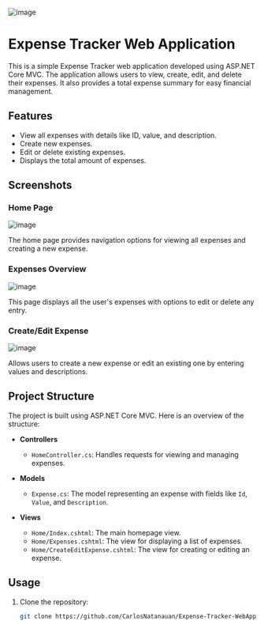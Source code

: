 ![image](https://github.com/user-attachments/assets/5f154ed5-adc9-4ae2-be2b-a4b8cfff8939)
# Expense Tracker Web Application

This is a simple Expense Tracker web application developed using ASP.NET Core MVC. The application allows users to view, create, edit, and delete their expenses. It also provides a total expense summary for easy financial management.

## Features
- View all expenses with details like ID, value, and description.
- Create new expenses.
- Edit or delete existing expenses.
- Displays the total amount of expenses.

## Screenshots

### Home Page
![image](https://github.com/user-attachments/assets/365fd9b2-4571-4d09-900a-8df3da001a87)

The home page provides navigation options for viewing all expenses and creating a new expense.

### Expenses Overview
![image](https://github.com/user-attachments/assets/22ac2467-d39d-4f7f-a6e2-f9762019713d)

This page displays all the user's expenses with options to edit or delete any entry.

### Create/Edit Expense
![image](https://github.com/user-attachments/assets/2e36e5f9-24b8-48c7-b515-ce5e326e0d50)

Allows users to create a new expense or edit an existing one by entering values and descriptions.

## Project Structure
The project is built using ASP.NET Core MVC. Here is an overview of the structure:

- **Controllers**
  - `HomeController.cs`: Handles requests for viewing and managing expenses.
  
- **Models**
  - `Expense.cs`: The model representing an expense with fields like `Id`, `Value`, and `Description`.

- **Views**
  - `Home/Index.cshtml`: The main homepage view.
  - `Home/Expenses.cshtml`: The view for displaying a list of expenses.
  - `Home/CreateEditExpense.cshtml`: The view for creating or editing an expense.

## Usage
1. Clone the repository:
   ```bash
   git clone https://github.com/CarlosNatanauan/Expense-Tracker-WebApp.git
